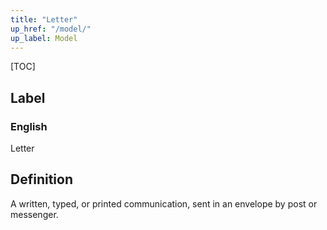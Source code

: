 ```yaml
---
title: "Letter"
up_href: "/model/"
up_label: Model
---
```


[TOC]

## Label

### English
Letter


## Definition
A written, typed, or printed communication, sent in an envelope by post or messenger. 


    
